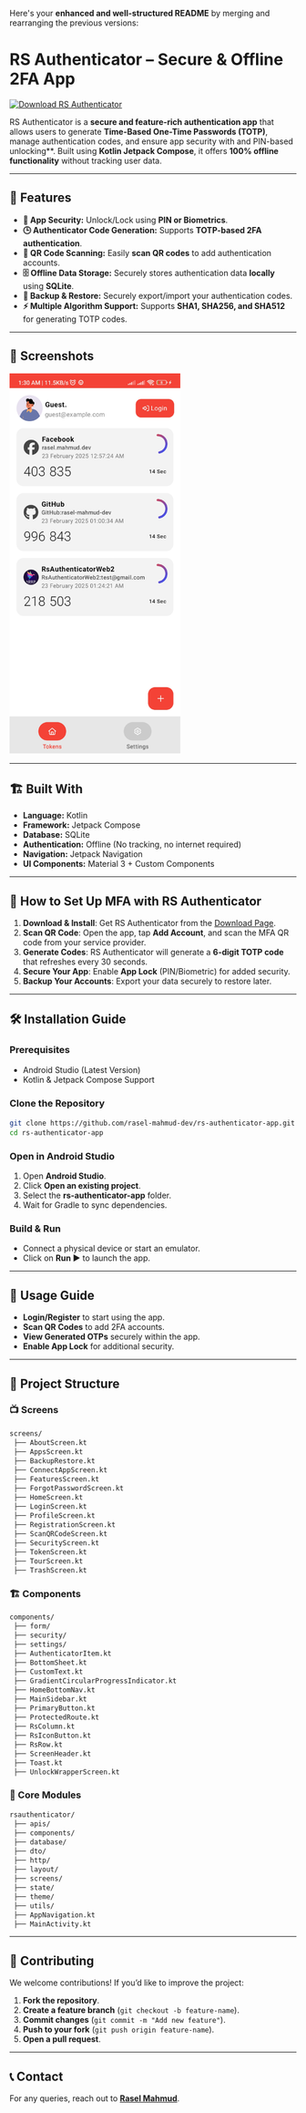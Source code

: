 Here's your **enhanced and well-structured README** by merging and rearranging the previous versions:


# RS Authenticator – Secure & Offline 2FA App

[![Download RS Authenticator](https://img.shields.io/badge/Download-RS%20Authenticator-blue?style=for-the-badge&logo=android)](https://github.com/rasel-mahmud-dev/rs-authenticator-app/releases)

RS Authenticator is a **secure and feature-rich authentication app** that allows users to generate **Time-Based One-Time Passwords (TOTP)**, manage authentication codes, and ensure app security with and PIN-based unlocking**. Built using **Kotlin Jetpack Compose**, it offers **100% offline functionality** without tracking user data.

---

## 🚀 Features

- **🔐 App Security:** Unlock/Lock using **PIN or Biometrics**.
- **🕒 Authenticator Code Generation:** Supports **TOTP-based 2FA authentication**.
- **📸 QR Code Scanning:** Easily **scan QR codes** to add authentication accounts.
- **🗄️ Offline Data Storage:** Securely stores authentication data **locally** using **SQLite**.
- **📂 Backup & Restore:** Securely export/import your authentication codes.
- **⚡ Multiple Algorithm Support:** Supports **SHA1, SHA256, and SHA512** for generating TOTP codes.

---

## 📸 Screenshots
<img src="./public/Screenshot_2025-02-23-01-30-47-738_com.rs.rsauthenticator.jpg" alt="preview" width="300px">


---

## 🏗️ Built With

- **Language:** Kotlin
- **Framework:** Jetpack Compose
- **Database:** SQLite
- **Authentication:** Offline (No tracking, no internet required)
- **Navigation:** Jetpack Navigation
- **UI Components:** Material 3 + Custom Components

---

## 📲 How to Set Up MFA with RS Authenticator

1. **Download & Install**: Get RS Authenticator from the [Download Page](https://github.com/rasel-mahmud-dev/rs-authenticator-app/releases).
2. **Scan QR Code**: Open the app, tap **Add Account**, and scan the MFA QR code from your service provider.
3. **Generate Codes**: RS Authenticator will generate a **6-digit TOTP code** that refreshes every 30 seconds.
4. **Secure Your App**: Enable **App Lock** (PIN/Biometric) for added security.
5. **Backup Your Accounts**: Export your data securely to restore later.

---

## 🛠️ Installation Guide

### Prerequisites
- Android Studio (Latest Version)
- Kotlin & Jetpack Compose Support

### Clone the Repository
```sh
git clone https://github.com/rasel-mahmud-dev/rs-authenticator-app.git
cd rs-authenticator-app
```

### Open in Android Studio
1. Open **Android Studio**.
2. Click **Open an existing project**.
3. Select the **rs-authenticator-app** folder.
4. Wait for Gradle to sync dependencies.

### Build & Run
- Connect a physical device or start an emulator.
- Click on **Run ▶️** to launch the app.

---

## 📜 Usage Guide

- **Login/Register** to start using the app.
- **Scan QR Codes** to add 2FA accounts.
- **View Generated OTPs** securely within the app.
- **Enable App Lock** for additional security.

---

## 📂 Project Structure

### 📺 Screens
```
screens/
 ├── AboutScreen.kt
 ├── AppsScreen.kt
 ├── BackupRestore.kt
 ├── ConnectAppScreen.kt
 ├── FeaturesScreen.kt
 ├── ForgotPasswordScreen.kt
 ├── HomeScreen.kt
 ├── LoginScreen.kt
 ├── ProfileScreen.kt
 ├── RegistrationScreen.kt
 ├── ScanQRCodeScreen.kt
 ├── SecurityScreen.kt
 ├── TokenScreen.kt
 ├── TourScreen.kt
 ├── TrashScreen.kt
```

### 🏗️ Components
```
components/
 ├── form/
 ├── security/
 ├── settings/
 ├── AuthenticatorItem.kt
 ├── BottomSheet.kt
 ├── CustomText.kt
 ├── GradientCircularProgressIndicator.kt
 ├── HomeBottomNav.kt
 ├── MainSidebar.kt
 ├── PrimaryButton.kt
 ├── ProtectedRoute.kt
 ├── RsColumn.kt
 ├── RsIconButton.kt
 ├── RsRow.kt
 ├── ScreenHeader.kt
 ├── Toast.kt
 ├── UnlockWrapperScreen.kt
```

### 🔧 Core Modules
```
rsauthenticator/
 ├── apis/
 ├── components/
 ├── database/
 ├── dto/
 ├── http/
 ├── layout/
 ├── screens/
 ├── state/
 ├── theme/
 ├── utils/
 ├── AppNavigation.kt
 ├── MainActivity.kt
```

---

## 🚀 Contributing

We welcome contributions! If you’d like to improve the project:

1. **Fork the repository**.
2. **Create a feature branch** (`git checkout -b feature-name`).
3. **Commit changes** (`git commit -m "Add new feature"`).
4. **Push to your fork** (`git push origin feature-name`).
5. **Open a pull request**.

---

## 📞 Contact

For any queries, reach out to **[Rasel Mahmud](https://www.linkedin.com/in/rasel-mahmud-dev)**.

